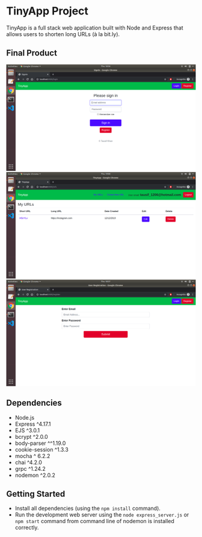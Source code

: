 # TinyApp Project

TinyApp is a full stack web application built with Node and Express that allows users to shorten long URLs (à la bit.ly).

## Final Product

!["Login Page"](https://github.com/tausvels/tinyapp/blob/master/docs/login-page.png?raw=true)
!["url page showing urs in list"](https://github.com/tausvels/tinyapp/blob/master/docs/url-page(url-list).png?raw=true)
!["Registration Page"](https://github.com/tausvels/tinyapp/blob/master/docs/registration-page.png?raw=true)

## Dependencies

- Node.js
- Express ^4.17.1
- EJS ^3.0.1
- bcrypt ^2.0.0
- body-parser ^^1.19.0
- cookie-session ^1.3.3
- mocha ^ 6.2.2
- chai ^4.2.0
- grpc ^1.24.2
- nodemon ^2.0.2

## Getting Started

- Install all dependencies (using the `npm install` command).
- Run the development web server using the `node express_server.js` or `npm start` command from command line of nodemon is installed correctly.
